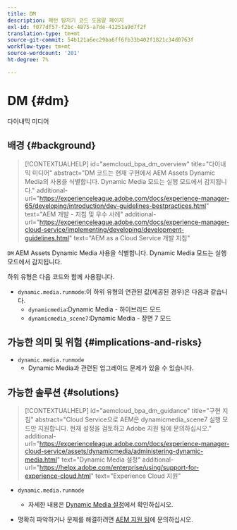 ```yaml
---
title: DM
description: 패턴 탐지기 코드 도움말 페이지
exl-id: f077df57-f2bc-4875-a7de-41251a9d7f2f
translation-type: tm+mt
source-git-commit: 54b121a6ec29ba6ff6fb33b402f1821c34d0763f
workflow-type: tm+mt
source-wordcount: '201'
ht-degree: 7%

---
```


# DM {#dm}

다이내믹 미디어

## 배경 {#background}

>[!CONTEXTUALHELP]
>id="aemcloud_bpa_dm_overview"
>title="다이내믹 미디어"
>abstract="DM 코드는 현재 구현에서 AEM Assets Dynamic Media의 사용을 식별합니다. Dynamic Media 모드는 실행 모드에서 감지됩니다."
>additional-url="https://experienceleague.adobe.com/docs/experience-manager-65/developing/introduction/dev-guidelines-bestpractices.html" text="AEM 개발 - 지침 및 우수 사례"
>additional-url="https://experienceleague.adobe.com/docs/experience-manager-cloud-service/implementing/developing/development-guidelines.html" text="AEM as a Cloud Service 개발 지침"

`DM` AEM Assets Dynamic Media 사용을 식별합니다. Dynamic Media 모드는 실행 모드에서 감지됩니다.

하위 유형은 다음 코드와 함께 사용됩니다.

* `dynamic.media.runmode`:이 하위 유형의 연관된 값(제공된 경우)은 다음과 같습니다.
   * `dynamicmedia`:Dynamic Media - 하이브리드 모드
   * `dynamicmedia_scene7`:Dynamic Media - 장면 7 모드

## 가능한 의미 및 위험 {#implications-and-risks}

* `dynamic.media.runmode`
   * Dynamic Media과 관련된 업그레이드 문제가 있을 수 있습니다.

## 가능한 솔루션 {#solutions}

>[!CONTEXTUALHELP]
>id="aemcloud_bpa_dm_guidance"
>title="구현 지침"
>abstract="Cloud Service으로 AEM은 dynamicmedia_scene7 실행 모드만 지원합니다. 현재 설정을 검토하고 Adobe 지원 팀에 문의하십시오."
>additional-url="https://experienceleague.adobe.com/docs/experience-manager-cloud-service/assets/dynamicmedia/administering-dynamic-media.html" text="Dynamic Media 설정"
>additional-url="https://helpx.adobe.com/enterprise/using/support-for-experience-cloud.html" text="Experience Cloud 지원"


* `dynamic.media.runmode`
   * 자세한 내용은 [Dynamic Media 설정](https://experienceleague.adobe.com/docs/experience-manager-cloud-service/assets/dynamicmedia/administering-dynamic-media.html)에서 확인하십시오.

* 명확히 파악하거나 문제를 해결하려면 [AEM 지원 팀](https://helpx.adobe.com/enterprise/using/support-for-experience-cloud.html)에 문의하십시오.

